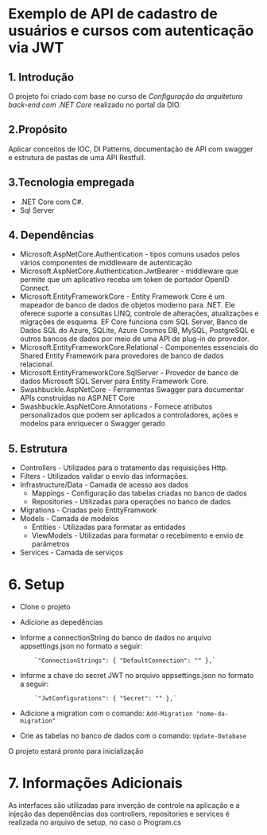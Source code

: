 # Exemplo de API de cadastro de usuários e cursos com autenticação via JWT

## 1. Introdução

O projeto foi criado com base no curso de *Configuração da arquitetura back-end com .NET Core* realizado no portal da DIO.

## 2.Propósito

Aplicar conceitos de IOC, DI Patterns, documentação de API com swagger e estrutura de pastas de uma API Restfull.

## 3.Tecnologia empregada

 - .NET Core com C#.
 - Sql Server

## 4. Dependências

- Microsoft.AspNetCore.Authentication - tipos comuns usados pelos vários componentes de middleware de autenticação
- Microsoft.AspNetCore.Authentication.JwtBearer - middleware que permite que um aplicativo receba um token de portador OpenID Connect.
- Microsoft.EntityFrameworkCore - Entity Framework Core é um mapeador de banco de dados de objetos moderno para .NET. Ele oferece suporte a consultas LINQ, controle de alterações, atualizações e migrações de esquema. EF Core funciona com SQL Server, Banco de Dados SQL do Azure, SQLite, Azure Cosmos DB, MySQL, PostgreSQL e outros bancos de dados por meio de uma API de plug-in do provedor.
- Microsoft.EntityFrameworkCore.Relational - Componentes essenciais do Shared Entity Framework para provedores de banco de dados relacional.
- Microsoft.EntityFrameworkCore.SqlServer - Provedor de banco de dados Microsoft SQL Server para Entity Framework Core.
- Swashbuckle.AspNetCore - Ferramentas Swagger para documentar APIs construídas no ASP.NET Core
- Swashbuckle.AspNetCore.Annotations - Fornece atributos personalizados que podem ser aplicados a controladores, ações e modelos para enriquecer o Swagger gerado

## 5. Estrutura

 - Controllers - Utilizados para o tratamento das requisições Http.
 - Filters - Utilizados validar o envio das informações.
 - Infrastructure/Data - Camada de acesso aos dados
    - Mappings - Configuração das tabelas criadas no banco de dados
    - Repositories - Utilizadas para operações no banco de dados
 - Migrations - Criadas pelo EntityFramwork
 - Models - Camada de modelos
    - Entities - Utilizadas para formatar as entidades
    - ViewModels - Utilizadas para formatar o recebimento e envio de parâmetros
 - Services - Camada de serviços

# 6. Setup

- Clone o projeto
- Adicione as depedências
- Informe a connectionString do banco de dados no arquivo appsettings.json no formato a seguir: 
          
          `"ConnectionStrings": { "DefaultConnection": "" },`

- Informe a chave do secret JWT no arquivo appsettings.json no formato a seguir: 

          `"JwtConfigurations": { "Secret": "" },`
          
- Adicione a migration com o comando: `Add-Migration "nome-da-migration"`
- Crie as tabelas no banco de dados com o comando: `Update-Database`

O projeto estará pronto para inicialização

# 7. Informações Adicionais

As interfaces são utilizadas para inverção de controle na aplicação e a injeção das dependências dos controllers, repositories e services é realizada no arquivo de setup, no caso o Program.cs

